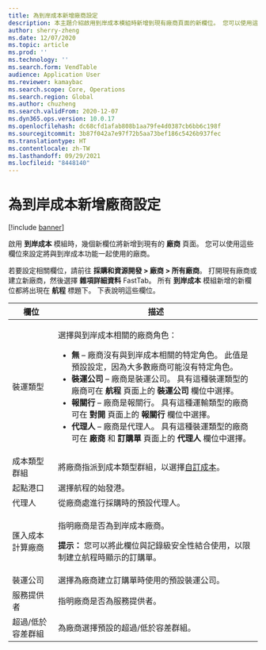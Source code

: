 ```yaml
---
title: 為到岸成本新增廠商設定
description: 本主題介紹啟用到岸成本模組時新增到現有廠商頁面的新欄位。 您可以使用這些欄位來設定將與到岸成本功能一起使用的廠商。
author: sherry-zheng
ms.date: 12/07/2020
ms.topic: article
ms.prod: ''
ms.technology: ''
ms.search.form: VendTable
audience: Application User
ms.reviewer: kamaybac
ms.search.scope: Core, Operations
ms.search.region: Global
ms.author: chuzheng
ms.search.validFrom: 2020-12-07
ms.dyn365.ops.version: 10.0.17
ms.openlocfilehash: dc68cfd1afab808b1aa79fe4d0387cb6bb6c198f
ms.sourcegitcommit: 3b87f042a7e97f72b5aa73bef186c5426b937fec
ms.translationtype: HT
ms.contentlocale: zh-TW
ms.lasthandoff: 09/29/2021
ms.locfileid: "8448140"
---
```

# <a name="vendor-settings-added-for-landed-cost"></a>為到岸成本新增廠商設定

[!include [banner](../../includes/banner.md)]

啟用 **到岸成本** 模組時，幾個新欄位將新增到現有的 **廠商** 頁面。 您可以使用這些欄位來設定將與到岸成本功能一起使用的廠商。

若要設定相關欄位，請前往 **採購和資源開發 \> 廠商 \> 所有廠商**。 打開現有廠商或建立新廠商，然後選擇 **雜項詳細資料** FastTab。 所有 **到岸成本** 模組新增的新欄位都將出現在 **航程** 標題下。 下表說明這些欄位。

| 欄位 | 描述 |
|---|---|
| 裝運類型 | <p>選擇與到岸成本相關的廠商角色：</p><ul><li>**無** – 廠商沒有與到岸成本相關的特定角色。 此值是預設設定，因為大多數廠商可能沒有特定角色。</li><li>**裝運公司** – 廠商是裝運公司。 具有這種裝運類型的廠商可在 **航程** 頁面上的 **裝運公司** 欄位中選擇。</li><li>**報關行** – 廠商是報關行。 具有這種運輸類型的廠商可在 **對開** 頁面上的 **報關行** 欄位中選擇。</li><li>**代理人** – 廠商是代理人。 具有這種裝運類型的廠商可在 **廠商** 和 **訂購單** 頁面上的 **代理人** 欄位中選擇。</li></ul> |
| 成本類型群組 | 將廠商指派到成本類型群組，以選擇[自訂成本](auto-cost-setup.md)。 |
| 起點港口 | 選擇航程的始發港。 |
| 代理人 | 從廠商處進行採購時的預設代理人。 |
| 匯入成本計算廠商 | <p>指明廠商是否為到岸成本廠商。</p><p>**提示：** 您可以將此欄位與記錄級安全性結合使用，以限制建立航程時顯示的訂購單。</p> |
| 裝運公司 | 選擇為廠商建立訂購單時使用的預設裝運公司。 |
| 服務提供者 | 指明廠商是否為服務提供者。 |
| 超過/低於容差群組 | 為廠商選擇預設的超過/低於容差群組。 |
